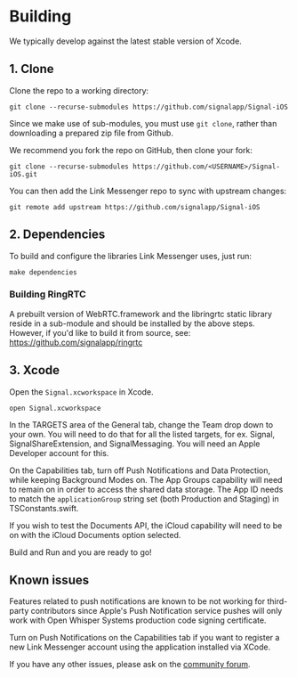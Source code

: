 # Building

We typically develop against the latest stable version of Xcode.

## 1. Clone

Clone the repo to a working directory:

```
git clone --recurse-submodules https://github.com/signalapp/Signal-iOS
```

Since we make use of sub-modules, you must use `git clone`, rather than
downloading a prepared zip file from Github.

We recommend you fork the repo on GitHub, then clone your fork:

```
git clone --recurse-submodules https://github.com/<USERNAME>/Signal-iOS.git
```

You can then add the Link Messenger repo to sync with upstream changes:

```
git remote add upstream https://github.com/signalapp/Signal-iOS
```

## 2. Dependencies

To build and configure the libraries Link Messenger uses, just run:

```
make dependencies
```

### Building RingRTC

A prebuilt version of WebRTC.framework and the libringrtc static library reside
in a sub-module and should be installed by the above steps.  However, if you'd 
like to build it from source, see: https://github.com/signalapp/ringrtc

## 3. Xcode

Open the `Signal.xcworkspace` in Xcode.

```
open Signal.xcworkspace
```

In the TARGETS area of the General tab, change the Team drop down to
your own. You will need to do that for all the listed targets, for ex. 
Signal, SignalShareExtension, and SignalMessaging. You will need an Apple
Developer account for this. 

On the Capabilities tab, turn off Push Notifications and Data Protection,
while keeping Background Modes on. The App Groups capability will need to
remain on in order to access the shared data storage. The App ID needs to
match the `applicationGroup` string set (both Production and Staging) in TSConstants.swift. 

If you wish to test the Documents API, the iCloud capability will need to
be on with the iCloud Documents option selected.

Build and Run and you are ready to go!

## Known issues

Features related to push notifications are known to be not working for
third-party contributors since Apple's Push Notification service pushes
will only work with Open Whisper Systems production code signing
certificate.

Turn on Push Notifications on the Capabilities tab if you want to register a new Link Messenger account using the application installed via XCode.

If you have any other issues, please ask on the [community forum](https://community.signalusers.org/).
